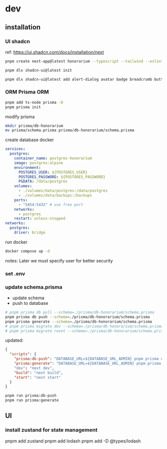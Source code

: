 # dev

## installation

### UI shadcn

ref: <https://ui.shadcn.com/docs/installation/next>

```sh
pnpm create next-app@latest honorarium --typescript --tailwind --eslint

pnpm dlx shadcn-ui@latest init

pnpm dlx shadcn-ui@latest add alert-dialog avatar badge breadcrumb button calendar card checkbox collapsible dialog dropdown-menu form input label navigation-menu pagination popover progress scroll-area separator sheet skeleton sonner switch table @tanstack/react-table tabs textarea toast tooltip
```

### ORM Prisma ORM

```sh
pnpm add ts-node prisma -D
pnpm prisma init
```

modify prisma

```sh
mkdir prisma/db-honorarium
mv prisma/schema.prisma prisma/db-honorarium/schema.prisma
```

create database docker

```yml
services:
  postgres:
    container_name: postgres-honorarium
    image: postgres:alpine
    environment:
      POSTGRES_USER: ${POSTGRES_USER}
      POSTGRES_PASSWORD: ${POSTGRES_PASSWORD}
      PGDATA: /data/postgres
    volumes:
      - ./volumes/data/postgres:/data/postgres
      - ./volumes/data/backups:/backups
    ports:
      - "5454:5432" # use free port
    networks:
      - postgres
    restart: unless-stopped
networks:
  postgres:
    driver: bridge
```

run docker

```sh
docker compose up -d
```

notes:
Later we must specify user for better security

### set .env

### update schema.prisma

- update schema
- push to database

```sh
# pnpm prisma db pull --schema=./prisma/db-honorarium/schema.prisma
pnpm prisma db push --schema=./prisma/db-honorarium/schema.prisma
pnpm prisma generate --schema=./prisma/db-honorarium/schema.prisma
# pnpm prisma migrate dev --schema=./prisma/db-honorarium/schema.prisma
# pnpm prisma migrate reset --schema=./prisma/db-honorarium/schema.prisma
```

updated:

```json
{
  "scripts": {
    "prisma:db-push": "DATABASE_URL=${DATABASE_URL_ADMIN} pnpm prisma db push --schema=./prisma/db-honorarium/schema.prisma",
    "prisma:generate": "DATABASE_URL=${DATABASE_URL_ADMIN} pnpm prisma generate --schema=./prisma/db-honorarium/schema.prisma"
    "dev": "next dev",
    "build": "next build",
    "start": "next start"
  }
}
```

```sh
pnpm run prisma:db-push
pnpm run prisma:generate
```

## UI

### install zustand for state management

pnpm add zustand
pnpm add lodash
pnpm add -D @types/lodash

```

```

